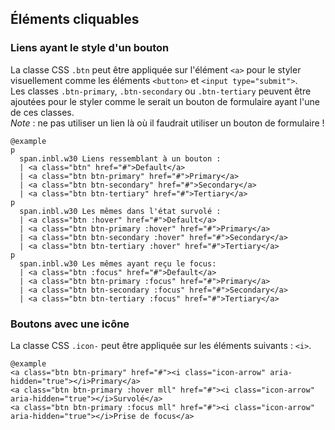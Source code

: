 ## Éléments cliquables

### Liens ayant le style d'un bouton

La classe CSS <code>.btn</code> peut être appliquée sur l'élément `<a>` pour le styler visuellement comme les éléments `<button>` et `<input type="submit">`.  
Les classes <code>.btn-primary</code>, <code>.btn-secondary</code>
ou <code>.btn-tertiary</code>
peuvent être ajoutées pour le styler comme le serait un bouton de formulaire ayant l'une de ces classes.  
<em>Note</em>&nbsp;: ne pas utiliser un lien là où il faudrait utiliser un bouton de formulaire&nbsp;!

    @example
    p
      span.inbl.w30 Liens ressemblant à un bouton :
      | <a class="btn" href="#">Default</a>
      | <a class="btn btn-primary" href="#">Primary</a>
      | <a class="btn btn-secondary" href="#">Secondary</a>
      | <a class="btn btn-tertiary" href="#">Tertiary</a>
    p
      span.inbl.w30 Les mêmes dans l'état survolé :
      | <a class="btn :hover" href="#">Default</a>
      | <a class="btn btn-primary :hover" href="#">Primary</a>
      | <a class="btn btn-secondary :hover" href="#">Secondary</a>
      | <a class="btn btn-tertiary :hover" href="#">Tertiary</a>
    p
      span.inbl.w30 Les mêmes ayant reçu le focus:
      | <a class="btn :focus" href="#">Default</a>
      | <a class="btn btn-primary :focus" href="#">Primary</a>
      | <a class="btn btn-secondary :focus" href="#">Secondary</a>
      | <a class="btn btn-tertiary :focus" href="#">Tertiary</a>

### Boutons avec une icône

La classe CSS <code>.icon-</code>
peut être appliquée sur les éléments suivants : `<i>`. 

    @example
    <a class="btn btn-primary" href="#"><i class="icon-arrow" aria-hidden="true"></i>Primary</a>
    <a class="btn btn-primary :hover mll" href="#"><i class="icon-arrow" aria-hidden="true"></i>Survolé</a>
    <a class="btn btn-primary :focus mll" href="#"><i class="icon-arrow" aria-hidden="true"></i>Prise de focus</a>
